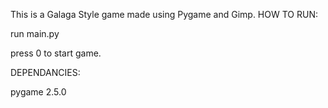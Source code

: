 This is a Galaga Style game made using Pygame and Gimp.
HOW TO RUN:

run main.py

press 0 to start game.

DEPENDANCIES:

pygame 2.5.0
